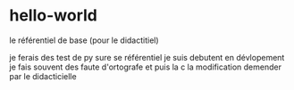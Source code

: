 # hello-world
le référentiel de base (pour le didactitiel)

je ferais des test de py sure se référentiel
je suis debutent en dévlopement 
je fais souvent des faute d'ortografe
et puis la c la modification demender par le didacticielle



